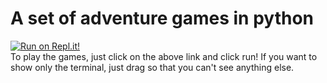 # A set of adventure games in python
[![Run on Repl.it!](https://repl.it/badge/github/jRaffill/python_adventure_games)](https://repl.it/github/jRaffill/python_adventure_games)  
To play the games, just click on the above link and click run! If you want to show only the terminal, just drag so that you can't see anything else.
